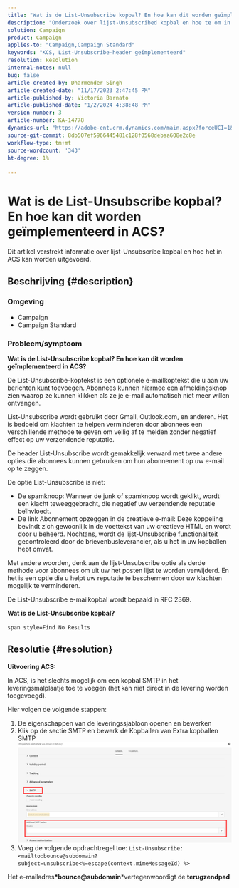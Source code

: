 ```yaml
---
title: "Wat is de List-Unsubscribe kopbal? En hoe kan dit worden geïmplementeerd in ACS?"
description: "Onderzoek over lijst-Unsubscribed kopbal en hoe te om in ACS uit te voeren."
solution: Campaign
product: Campaign
applies-to: "Campaign,Campaign Standard"
keywords: "KCS, List-Unsubscribe-header geïmplementeerd"
resolution: Resolution
internal-notes: null
bug: false
article-created-by: Dharmender Singh
article-created-date: "11/17/2023 2:47:45 PM"
article-published-by: Victoria Barnato
article-published-date: "1/2/2024 4:38:48 PM"
version-number: 3
article-number: KA-14778
dynamics-url: "https://adobe-ent.crm.dynamics.com/main.aspx?forceUCI=1&pagetype=entityrecord&etn=knowledgearticle&id=4c986043-5885-ee11-8179-6045bd006239"
source-git-commit: 8db507ef5966445481c128f0568debaa608e2c8e
workflow-type: tm+mt
source-wordcount: '343'
ht-degree: 1%

---
```


# Wat is de List-Unsubscribe kopbal? En hoe kan dit worden geïmplementeerd in ACS?


Dit artikel verstrekt informatie over lijst-Unsubscribe kopbal en hoe het in ACS kan worden uitgevoerd.

## Beschrijving {#description}


### <b>Omgeving</b>

- Campaign
- Campaign Standard


### <b>Probleem/symptoom</b>

<b>Wat is de List-Unsubscribe kopbal? En hoe kan dit worden geïmplementeerd in ACS?</b>

De List-Unsubscribe-koptekst is een optionele e-mailkoptekst die u aan uw berichten kunt toevoegen. Abonnees kunnen hiermee een afmeldingsknop zien waarop ze kunnen klikken als ze je e-mail automatisch niet meer willen ontvangen.

List-Unsubscribe wordt gebruikt door Gmail, Outlook.com, en anderen. Het is bedoeld om klachten te helpen verminderen door abonnees een verschillende methode te geven om veilig af te melden zonder negatief effect op uw verzendende reputatie.

De header List-Unsubscribe wordt gemakkelijk verward met twee andere opties die abonnees kunnen gebruiken om hun abonnement op uw e-mail op te zeggen.

De optie List-Unsubscribe is niet:

- De spamknoop: Wanneer de junk of spamknoop wordt geklikt, wordt een klacht teweeggebracht, die negatief uw verzendende reputatie beïnvloedt.
- De link Abonnement opzeggen in de creatieve e-mail: Deze koppeling bevindt zich gewoonlijk in de voettekst van uw creatieve HTML en wordt door u beheerd. Nochtans, wordt de lijst-Unsubscribe functionaliteit gecontroleerd door de brievenbusleverancier, als u het in uw kopballen hebt omvat.


Met andere woorden, denk aan de lijst-Unsubscribe optie als derde methode voor abonnees om uit uw het posten lijst te worden verwijderd. En het is een optie die u helpt uw reputatie te beschermen door uw klachten mogelijk te verminderen.

De List-Unsubscribe e-mailkopbal wordt bepaald in RFC 2369.

<b>Wat is de List-Unsubscribe kopbal? </b>

`span style=Find No Results`


## Resolutie {#resolution}


<b>Uitvoering ACS:</b>

In ACS, is het slechts mogelijk om een kopbal SMTP in het leveringsmalplaatje toe te voegen (het kan niet direct in de levering worden toegevoegd).

Hier volgen de volgende stappen:

1. De eigenschappen van de leveringssjabloon openen en bewerken
2. Klik op de sectie SMTP en bewerk de Kopballen van Extra kopballen SMTP     ![](assets/52de6f31-8da9-ee11-be37-6045bd006793.png)
3. Voeg de volgende opdrachtregel toe:    `List-Unsubscribe: <mailto:bounce@subdomain?subject=unsubscribe<%=escape(context.mimeMessageId) %>`


Het e-mailadres<b>*bounce@subdomain</b>*vertegenwoordigt de <b>terugzendpad</b>
